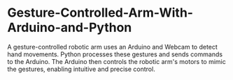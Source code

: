 # Gesture-Controlled-Arm-With-Arduino-and-Python
A gesture-controlled robotic arm uses an Arduino and Webcam to detect hand movements. Python processes these gestures and sends commands to the Arduino. The Arduino then controls the robotic arm's motors to mimic the gestures, enabling intuitive and precise control.
